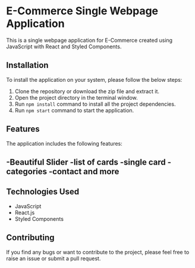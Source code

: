 # E-Commerce Single Webpage Application

This is a single webpage application for E-Commerce created using JavaScript with React and Styled Components.

## Installation

To install the application on your system, please follow the below steps:

1. Clone the repository or download the zip file and extract it.
2. Open the project directory in the terminal window.
3. Run `npm install` command to install all the project dependencies.
4. Run `npm start` command to start the application.

## Features

The application includes the following features:

-Beautiful Slider
-list of cards
-single card 
-categories
-contact 
and more 
-
## Technologies Used

- JavaScript
- React.js
- Styled Components

## Contributing

If you find any bugs or want to contribute to the project, please feel free to raise an issue or submit a pull request.
